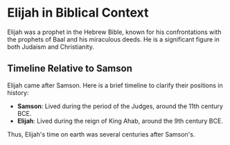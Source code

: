 # Elijah in Biblical Context

Elijah was a prophet in the Hebrew Bible, known for his confrontations with the prophets of Baal and his miraculous deeds. He is a significant figure in both Judaism and Christianity.

## Timeline Relative to Samson

Elijah came after Samson. Here is a brief timeline to clarify their positions in history:

- **Samson**: Lived during the period of the Judges, around the 11th century BCE.
- **Elijah**: Lived during the reign of King Ahab, around the 9th century BCE.

Thus, Elijah's time on earth was several centuries after Samson's.

